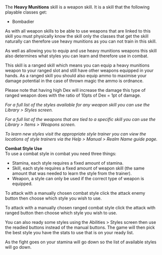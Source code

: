 ---
---
The **Heavy Munitions** skill is a weapon skill. It is a skill that the following playable classes get:

*   Bombadier

As with all weapon skills to be able to use weapons that are linked to this skill you must physically know the skill only the classes that get the skill naturally can therefore use heavy munitions as you can not train in this skill.

As well as allowing you to equip and use heavy munitions weapons this skill also determines what styles you can learn and therefore use in combat.

This skill is a ranged skill which means you can equip a heavy munitions weapon to your ranged slot and still have other weapons equipped in your hands. As a ranged skill you should also equip ammo to maximise your damage potential in the case of thrown magic the ammo is ordnance.

Please note that having high Dex will increase the damage this type of ranged weapon does with the ratio of 10pts of Dex = 1pt of damage.

_For a full list of the styles available for any weapon skill you can use the Library > Styles screen._

_For a full list of the weapons that are tied to a specific skill you can use the Library > Items > Weapons screen._

_To learn new styles visit the appropriate style trainer you can view the locations of style trainers via the Help > Manual > Realm Name guide page._

**Combat Style Use**  
To use a combat style in combat you need three things:

*   Stamina, each style requires a fixed amount of stamina.
*   Skill, each style requires a fixed amount of weapon skill (the same amount that was needed to learn the style from the trainer).
*   Weapon, a style can only be used if the correct type of weapon is equipped.

To attack with a manually chosen combat style click the attack enemy button then choose which style you wish to use.

To attack with a manually chosen ranged combat style click the attack with ranged button then choose which style you wish to use.

You can also ready some styles using the Abilities > Styles screen then use the readied buttons instead of the manual buttons. The game will then pick the best style you have the stats to use that is on your ready list.

As the fight goes on your stamina will go down so the list of available styles will go down.